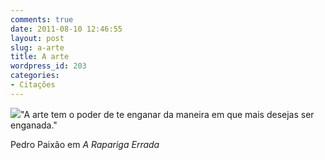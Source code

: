 ```yaml
---
comments: true
date: 2011-08-10 12:46:55
layout: post
slug: a-arte
title: A arte
wordpress_id: 203
categories:
- Citações
---
```


[![](http://gabrielpoca.com/blog/wp-content/uploads/2011/08/pedro-paixao-a-rapariga-errada-175x300.jpg)](http://gabrielpoca.com/blog/wp-content/uploads/2011/08/pedro-paixao-a-rapariga-errada.jpg)"A arte tem o poder de te enganar da maneira em que mais desejas ser enganada."




Pedro Paixão em _A Rapariga Errada_
